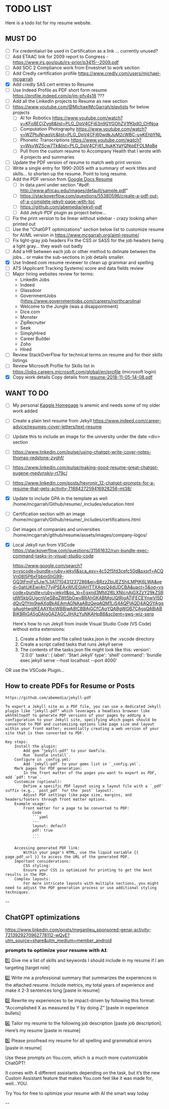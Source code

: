 # TODO LIST

Here is a todo list for my resume website.

## MUST DO

- [ ] Fix credentialurl be used in Certification as a link ... currently unused?
- [ ] Add ETAAC link for 2009 report to Congress - https://www.irs.gov/pub/irs-prior/p3415--2009.pdf
- [ ] Add SOC 2 Compliance work from Envestnet to work section
- [ ] Add Credly certification profile https://www.credly.com/users/michael-mcgarrah
- [x] Add credly SAS cert entries to Resume
- [ ] Use Indeed Profile as PDF short form resume https://profile.indeed.com/p/jm-pfv4s18 ???
- [ ] Add all the LinkedIn projects to Resume as new section
- [ ] https://www.youtube.com/@MichaelMcGarrah/playlists for below projects
  - [ ] AI for Robotics https://www.youtube.com/watch?v=KFo8ECjZyg8&list=PLG_DpV4CFj63n9GYGOhZV1fKbdO_CHNoa
  - [ ] Computation Photography https://www.youtube.com/watch?v=WZPtuNnaqVc&list=PLG_DpV4CFj60wdkJuM2cWBC-uyKEhbYNL
  - [ ] Phonetic Transcriptions https://www.youtube.com/watch?v=WsvWZScw7Tk&list=PLG_DpV4CFj61_ltukKYaYQNipEFOLMqBe
  - [ ] Pull from the custom resume to Accompany Health that I wrote with 4 projects and summaries
- [ ] Update the PDF version of resume to match web print version
- [ ] Write a single entry for 1990-2005 with a summary of work titles and skills... to shorten up the resume. Point to long resume.
- [ ] Add the PDF version from [Google Docs Resume](https://docs.google.com/document/d/1YuYyPKpCZNMarkZHMHJ7_-Tm3dAJ_BvS9kl7iwIFDYQ/edit?usp=sharing)
  - [ ] In data.yaml under section "#pdf: http://www.africau.edu/images/default/sample.pdf"
  - [ ] https://stackoverflow.com/questions/55380596/create-a-pdf-out-of-a-complete-jekyll-page-with-toc
  - [ ] https://github.com/abemedia/jekyll-pdf
  - [ ] Add Jekyll-PDF plugin as project below...
- [ ] Fix the print version to be linear without sidebar - crazy looking when printed out
- [ ] Use the "ChatGPT optimizations" section below list to customize resume for AI/ML version in https://www.mcgarrah.org/aiml-resume/
- [ ] Fix light-gray job headers
    Fix the CSS or SASS for the job headers being a light gray... they wash out badly
- [ ] Add a HR between each job or other method to delinate between the jobs... or make the sub-sections in job details smaller.
- [x] Use Indeed.com resume reviewer to clean up grammar and spelling
- [ ] ATS (Applicant Tracking Systems) score and data fields review
- [ ] Major hiring websites review for terms:
  - LinkedIn Jobs
  - Indeed
  - Glassdoor
  - GovernmentJobs (https://www.governmentjobs.com/careers/northcarolina)
  - Welcome to the Jungle (was a disappointment)
  - Dice.com
  - Monster
  - ZipRecruiter
  - Seek
  - SimplyHired
  - Career Builder
  - Zoho
  - Hired
- [ ] Review StackOverFlow for technical terms on resume and for their skills listings
- [ ] Review Microsoft Profile for Skills list in https://jobs.careers.microsoft.com/global/en/profile (microsoft login)
- [x] Copy work details
    Copy details from [resume-2018-11-05-14-08.pdf](https://drive.google.com/file/d/1JOQZZ6Q81OQlPaJMbojlgaRHit4gfQDV/view?usp=sharing)

## WANT TO DO

- [ ] My personal [Kaggle Homepage](https://www.kaggle.com/mcgarrah) is anemic and needs some of my older work added
- [ ] Create a plain text resume from Jekyll https://www.indeed.com/career-advice/resumes-cover-letters/text-resume
- [ ] Update this to include an image for the university under the date \<div\> section
- [ ] https://www.linkedin.com/pulse/using-chatgpt-write-cover-notes-thomas-redstone-zvghf/
- [ ] https://www.linkedin.com/pulse/making-good-resume-great-chatgpt-eugene-medynskiy-rt79c/
- [ ] https://www.linkedin.com/posts/heyronir_12-chatgpt-prompts-for-a-resume-that-gets-activity-7188427259416928256-ml38/
- [x] Update to include GPA in the template as well
    /home/mcgarrah/Github/resume/_includes/education.html
- [ ] Certification section with an image
    /home/mcgarrah/Github/resume/_includes/certifications.html
- [ ] Get images of companies and universities
    /home/mcgarrah/github/resume/assets/images/company-logos/
- [x] Local Jekyll run from VSCode
    https://stackoverflow.com/questions/31561632/run-bundle-exec-command-tasks-in-visual-studio-code

    https://www.google.com/search?q=vscode+bundle+ruby+jekyll&sca_esv=4c52f5fd3cefc50d&sxsrf=ACQVn08l5P6xFbbmShG99-GQ3tFmjFs5Jw%3A1710431237286&ei=BRzzZbiJEZShiLMPtK6LWA&ved=0ahUKEwj4n77yjPSEAxWUEGIAHTTXAgsQ4dUDCBA&uact=5&oq=vscode+bundle+ruby+jekyll&gs_lp=Egxnd3Mtd2l6LXNlcnAiGXZzY29kZSBidW5kbGUgcnVieSBqZWt5bGwyBRAhGKABMgUQIRigATIFECEYnwVI5DdQvQ1Ymi9wAXgBkAEAmAGNAaABzQeqAQM1LjS4AQPIAQD4AQGYAgqgAugHwgIKEAAYRxjWBBiwA8ICBBAjGCfCAgYQABgWGB7CAgsQABiABBiKBRiGA5gDAIgGAZAGCJIHAzYuNKAHpB8&sclient=gws-wiz-serp

    Here's how to run Jekyll from inside Visual Studio Code (VS Code) without extra extensions:
    1. Create a folder and file called tasks.json in the .vscode directory
    2. Create a script called tasks that runs Jekyll serve
    3. The contents of the tasks.json file might look like this: version': '2.0.0' `tasks': ( label': 'Start Jekyll' type': 'shell' command': 'bundle exec jekyll serve --host localhost --port 4000'

OR use the VSCode Plugin...

## How to create PDFs for Resume or Posts

    https://github.com/abemedia/jekyll-pdf

    To export a Jekyll site as a PDF file, you can use a dedicated Jekyll plugin like "jekyll-pdf" which leverages a headless browser like wkhtmltopdf to generate PDF versions of your pages by adding a configuration to your Jekyll site, specifying which pages should be converted to PDF and customizing options like page size and layout within your front matter; essentially creating a web version of your site that is then converted to PDF. 

    Key steps:
        Install the plugin:
            Add gem "jekyll-pdf" to your Gemfile.
            Run `bundle install`.
        Configure in _config.yml:
            Add `jekyll-pdf` to your gems list in `_config.yml`.
        Mark pages for PDF generation:
            In the front matter of the pages you want to export as PDF, add `pdf: true`.
        Customize (optional):
            Define a specific PDF layout using a layout file with a `_pdf` suffix (e.g., `post_pdf` for the `post` layout).
            Adjust PDF settings like page size, margins, and headers/footers through front matter options. 
        Example usage:
            Front matter for a page to be converted to PDF:
                Code
                ```yaml
                ---
                layout: default
                pdf: true
                ---
                ```

        Accessing generated PDF link:
            Within your page's HTML, use the liquid variable {{ page.pdf_url }} to access the URL of the generated PDF. 
        Important considerations:
            CSS styling:
            Ensure your CSS is optimized for printing to get the best results in the PDF.
        Complex layouts:
            For more intricate layouts with multiple sections, you might need to adjust the PDF generation process or use additional styling techniques.

--

## ChatGPT optimizations

https://www.linkedin.com/posts/meganlieu_sponsored-genai-activity-7213929270962778112-wQyE?utm_source=share&utm_medium=member_android

𝗽𝗿𝗼𝗺𝗽𝘁𝘀 𝘁𝗼 𝗼𝗽𝘁𝗶𝗺𝗶𝘇𝗲 𝘆𝗼𝘂𝗿 𝗿𝗲𝘀𝘂𝗺𝗲 𝘄𝗶𝘁𝗵 𝗔𝗜:

1️⃣ Give me a list of skills and keywords I should include in my resume if I am targeting [target role]

2️⃣ Write me a professional summary that summarizes the experiences in the attached resume. Include metrics, my total years of experience and make it 2-3 sentences long [paste in resume]

3️⃣ Rewrite my experiences to be impact-driven by following this format: “Accomplished X as measured by Y by doing Z” [paste in experience bullets]

4️⃣ Tailor my resume to the following job description [paste job description]. Here’s my resume [paste in resume]

5️⃣ Please proofread my resume for all spelling and grammatical errors [paste in resume]

Use these prompts on You.com, which is a much more customizable ChatGPT!

It comes with 4 different assistants depending on the task, but it’s the new Custom Assistant feature that makes You.com feel like it was made for, well…YOU.

Try You for free to optimize your resume with AI the smart way today

--
